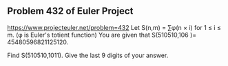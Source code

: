 ## Problem 432 of Euler Project 
https://www.projecteuler.net/problem=432
Let S(n,m) = ∑φ(n × i) for 1 ≤ i ≤ m. (φ is Euler's totient function)
You are given that S(510510,106 )= 45480596821125120. 


Find S(510510,1011).
Give the last 9 digits of your answer.